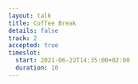```yaml
---
layout: talk
title: Coffee Break
details: false
track: 2
accepted: true
timeslot:
  start: 2021-06-22T14:35:00+02:00
  duration: 10
---
```


<!-- empty //-->